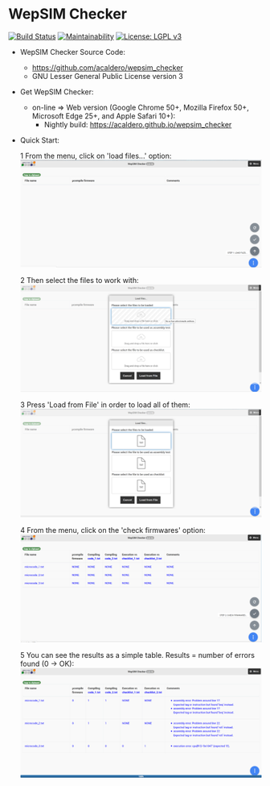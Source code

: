 # WepSIM Checker

[![Build Status](https://travis-ci.org/acaldero/wepsim_checker.svg?branch=master)](https://travis-ci.org/acaldero/wepsim_checker)
[![Maintainability](https://api.codeclimate.com/v1/badges/eff866ffd7bfc364f8e9/maintainability)](https://codeclimate.com/github/acaldero/wepsim_checker/maintainability)
 [![License: LGPL v3](https://img.shields.io/badge/License-LGPL%20v3-blue.svg)](https://www.gnu.org/licenses/lgpl-3.0)

+ WepSIM Checker Source Code:

   * https://github.com/acaldero/wepsim_checker
   * GNU Lesser General Public License version 3


+ Get WepSIM Checker:

   * on-line => Web version (Google Chrome 50+, Mozilla Firefox 50+, Microsoft Edge 25+, and Apple Safari 10+): <br/>
     * Nightly build: https://acaldero.github.io/wepsim_checker

+ Quick Start:

   1 From the menu, click on 'load files...' option:
     ![screen:initial](https://raw.githubusercontent.com/acaldero/wepsim_checker/master/help/wepsim-checker-1.png)

   2 Then select the files to work with:
     ![screen:load](https://raw.githubusercontent.com/acaldero/wepsim_checker/master/help/wepsim-checker-2.png)

   3 Press 'Load from File' in order to load all of them:
     ![screen:loaded](https://raw.githubusercontent.com/acaldero/wepsim_checker/master/help/wepsim-checker-3.png)

   4 From the menu, click on the 'check firmwares' option:
     ![screen:compile](https://raw.githubusercontent.com/acaldero/wepsim_checker/master/help/wepsim-checker-4.png)

   5 You can see the results as a simple table.
     Results = number of errors found (0 -> OK):
     ![screen:results](https://raw.githubusercontent.com/acaldero/wepsim_checker/master/help/wepsim-checker-5.png)

